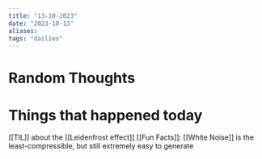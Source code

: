 ```yaml
---
title: "13-10-2023"
date: "2023-10-13"
aliases: 
tags: "dailies"
---
```


# Random Thoughts

# Things that happened today
[[TIL]] about the [[Leidenfrost effect]]
[[Fun Facts]]: [[White Noise]] is the least-compressible, but still extremely easy to generate